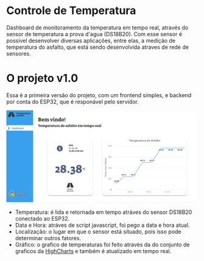 # Controle de Temperatura
 Dashboard de monitoramento da temperatura em tempo real, através do sensor de temperatura a prova d'agua (DS18B20). 
 Com esse sensor é possivel desenvolver diversas aplicações, entre elas, a medição de temperatura do asfalto, que está sendo desenvolvida atraves de rede de sensores.

 # O projeto v1.0
 Essa é a primeira versão do projeto, com um frontend simples, e backend por conta do ESP32, que é responável pelo servidor.

 <img src="./images/captura1.JPG">

 - Temperatura: é lida e retornada em tempo atráves do sensor DS18B20 conectado ao ESP32.
 - Data e Hora: atráves de script javascript, foi pego a data e hora atual.
 - Localização: o lugar em que o sensor está situado, pois isso pode determinar outros fatores.
 - Gráfico: o grafico de temperaturas foi feito através da do conjunto de graficos da [HighCharts](https://www.highcharts.com/) e também é atualizado em tempo real.

